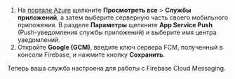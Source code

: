 
1. На [портале Azure](https://portal.azure.com/) щелкните **Просмотреть все** > **Службы приложений**, а затем выберите серверную часть своего мобильного приложения. В разделе **Параметры** щелкните **App Service Push** (Push-уведомления службы приложений) и выберите имя центра уведомлений.
2. Откройте **Google (GCM)**, введите ключ сервера FCM, полученный в консоли Firebase, и нажмите кнопку **Сохранить**.

Теперь ваша служба настроена для работы с Firebase Cloud Messaging.

<!-- URLs. -->

<!-- images -->
